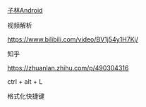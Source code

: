 [子林Android](https://space.bilibili.com/9028718)

视频解析

https://www.bilibili.com/video/BV1j54y1H7Kj/

知乎

https://zhuanlan.zhihu.com/p/490304316

ctrl + alt + L

 格式化快捷键